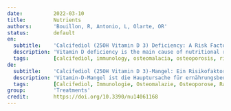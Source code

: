 ```yaml
---
date:          2022-03-10
title:         Nutrients
authors:       'Bouillon, R, Antonio, L, Olarte, OR'
status:        default
en:
  subtitle:    'Calcifediol (25OH Vitamin D 3) Deficiency: A Risk Factor from Early to Old Age'
  description: 'Vitamin D deficiency is the main cause of nutritional rickets in children and osteomalacia in adults. There is consensus that nutritional access to vitamin D can be estimated by measuring serum concentrations of 25OHD and vitamin D deficiency can thus be considered as calcifediol deficiency. However, the threshold for vitamin D/calcifediol sufficiency remains a matter of debate. Vitamin D/calcifediol deficiency has been associated with musculoskeletal effects but also multiple adverse extra-skeletal consequences. If these consequences improve or if they can be treated with vitamin D supplementation is still unclear. Observational studies suggest a higher infection risk in people with low calcifediol levels. There is also a consistent association between serum calcifediol and cardiovascular events and deaths, but large-scale, long-term intervention studies did not show any benefit on cardiovascular outcomes from supplementation, at least not in subjects without clear vitamin D deficiency. Cancer risk also did not change with vitamin D treatment, although there are some data that higher serum calcifediol is associated with longer survival in cancer patients. In pregnant women, vitamin D supplementation decreases the risk of pre-eclampsia, gestational diabetes mellitus, and low birth weight. Although preclinical studies showed that the vitamin D endocrine system plays a role in certain neural cells as well as brain structure and function, there is no evidence to support a beneficial effect of vitamin D in neurodegenerative diseases. Vitamin D supplementation may marginally affect overall mortality risk especially in elderly subjects with low serum calcifediol concentrations.'
  tags:        [calcifediol, immunology, osteomalacia, osteoporosis, rickets, vitamin D]
de:
  subtitle:    'Calcifediol (25OH Vitamin D 3)-Mangel: Ein Risikofaktor vom frühen bis zum hohen Alter'
  description: 'Vitamin-D-Mangel ist die Hauptursache für ernährungsbedingte Rachitis bei Kindern und Osteomalazie bei Erwachsenen. Es besteht Einigkeit darüber, dass der ernährungsbedingte Zugang zu Vitamin D durch die Messung der Serumkonzentration von 25OHD abgeschätzt werden kann und ein Vitamin-D-Mangel somit als Calcifediol-Mangel angesehen werden kann. Der Schwellenwert für einen Vitamin D/Calcifediol-Mangel ist jedoch nach wie vor umstritten. Ein Vitamin-D-/Calcifediol-Mangel wird mit Auswirkungen auf das Muskel-Skelett-System, aber auch mit zahlreichen negativen Folgen außerhalb des Skelettsystems in Verbindung gebracht. Ob sich diese Folgen verbessern oder ob sie durch eine Vitamin-D-Supplementierung behandelt werden können, ist noch unklar. Beobachtungsstudien deuten auf ein höheres Infektionsrisiko bei Menschen mit niedrigem Calcifediol-Spiegel hin. Es gibt auch einen konsistenten Zusammenhang zwischen Serum-Calcifediol und kardiovaskulären Ereignissen und Todesfällen, aber groß angelegte, langfristige Interventionsstudien zeigten keinen Nutzen für kardiovaskuläre Ergebnisse durch eine Supplementierung, zumindest nicht bei Personen ohne eindeutigen Vitamin-D-Mangel. Auch das Krebsrisiko änderte sich durch eine Vitamin-D-Behandlung nicht, obwohl es einige Daten gibt, die darauf hindeuten, dass ein höherer Serum-Calcifediol-Spiegel bei Krebspatienten mit einer längeren Überlebenszeit verbunden ist. Bei schwangeren Frauen verringert eine Vitamin-D-Supplementierung das Risiko einer Präeklampsie, eines Gestationsdiabetes mellitus und eines niedrigen Geburtsgewichts. Obwohl präklinische Studien gezeigt haben, dass das endokrine System von Vitamin D in bestimmten Nervenzellen sowie in der Struktur und Funktion des Gehirns eine Rolle spielt, gibt es keine Belege für eine positive Wirkung von Vitamin D bei neurodegenerativen Erkrankungen. Eine Vitamin-D-Supplementierung kann das Gesamtmortalitätsrisiko geringfügig beeinflussen, insbesondere bei älteren Menschen mit niedrigen Serum-Calcifediol-Konzentrationen.' 
  tags:        [Calcifediol, Immunologie, Osteomalazie, Osteoporose, Rachitis, Vitamin D]
group:         'Treatments'
credit:        https://doi.org/10.3390/nu14061168
---
```

